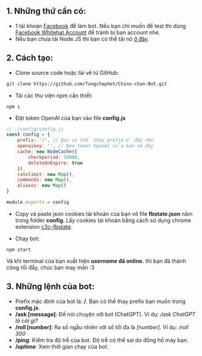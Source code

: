 ## 1. Những thứ cần có:
- 1 tài khoản [Facebook](https://www.facebook.com/) để làm bot. Nếu bạn chỉ muốn để test thì dùng [Facebook Whitehat Account](https://www.facebook.com/whitehat/accounts/) để tránh bị ban account nhé.
- Nếu bạn chưa tải Node.JS thì bạn có thể tải nó [ở đây](https://www.nodejs.org/).
## 2. Cách tạo:

- Clone source code hoặc tải về từ GitHub:
```sh
git clone https://github.com/Tungchaphet/Chino-chan-Bot.git
```
- Tải các thư viện npm cần thiết:
```
npm i
```
- Đặt token OpenAI của bạn vào file **config.js**
```js
// ./config/config.js
const config = {
    prefix: '/', // Bạn có thể thay prefix ở đây nhé.
    openaikey: '', // Đưa token OpenAI của bạn vô đây
    cache: new NodeCache({
        checkperiod: 10000,
        deleteOnExpire: true
    }),
    ratelimit: new Map(),
    commands: new Map(),
    aliases: new Map()
}

module.exports = config
```
- Copy và paste json cookies tài khoản của bạn vô file **fbstate.json** nằm trong folder **config**. Lấy cookies tài khoản bằng cách sử dụng chrome extension [c3c-fbstate](https://github.com/c3cbot/c3c-fbstate).

- Chạy bot:
```
npm start
```

Và khi terminal của bạn xuất hiện ***username* đã online.** thì bạn đã thành công rồi đấy, chúc bạn may mắn :3

## 3. Những lệnh của bot:
- Prefix mặc định của bot là: **/**. Bạn có thể thay prefix bạn muốn trong **config.js**.
- **/ask [message]**: Để nói chuyện với bot (ChatGPT). Ví dụ: */ask ChatGPT là cái gì?*
- **/roll [number]**: Ra số ngẫu nhiên với số tối đa là *[number]*. Ví dụ: */roll 300*
- **/ping**: Kiểm tra độ trễ của bot. Độ trễ có thể sai do đồng hồ máy bạn.
- **/uptime**: Xem thời gian chạy của bot.